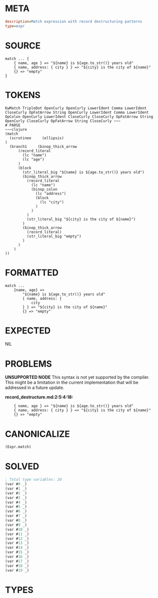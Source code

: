 # META
~~~ini
description=Match expression with record destructuring patterns
type=expr
~~~
# SOURCE
~~~roc
match ... {
    { name, age } => "${name} is ${age.to_str()} years old"
    { name, address: { city } } => "${city} is the city of ${name}"
    {} => "empty"
}
~~~
# TOKENS
~~~text
KwMatch TripleDot OpenCurly OpenCurly LowerIdent Comma LowerIdent CloseCurly OpFatArrow String OpenCurly LowerIdent Comma LowerIdent OpColon OpenCurly LowerIdent CloseCurly CloseCurly OpFatArrow String OpenCurly CloseCurly OpFatArrow String CloseCurly ~~~
# PARSE
~~~clojure
(match
  (scrutinee     (ellipsis)
)
  (branch1     (binop_thick_arrow
      (record_literal
        (lc "name")
        (lc "age")
      )
      (block
        (str_literal_big "${name} is ${age.to_str()} years old")
        (binop_thick_arrow
          (record_literal
            (lc "name")
            (binop_colon
              (lc "address")
              (block
                (lc "city")
              )
            )
          )
          (str_literal_big "${city} is the city of ${name}")
        )
        (binop_thick_arrow
          (record_literal)
          (str_literal_big "empty")
        )
      )
    )
))
~~~
# FORMATTED
~~~roc
match ...
	{name, age} => 
		"${name} is ${age.to_str()} years old"
		{ name, address: {
			city
		} } => "${city} is the city of ${name}"
		{} => "empty"
~~~
# EXPECTED
NIL
# PROBLEMS
**UNSUPPORTED NODE**
This syntax is not yet supported by the compiler.
This might be a limitation in the current implementation that will be addressed in a future update.

**record_destructure.md:2:5:4:18:**
```roc
    { name, age } => "${name} is ${age.to_str()} years old"
    { name, address: { city } } => "${city} is the city of ${name}"
    {} => "empty"
```


# CANONICALIZE
~~~clojure
(Expr.match)
~~~
# SOLVED
~~~clojure
; Total type variables: 20
(var #0 _)
(var #1 _)
(var #2 _)
(var #3 _)
(var #4 _)
(var #5 _)
(var #6 _)
(var #7 _)
(var #8 _)
(var #9 _)
(var #10 _)
(var #11 _)
(var #12 _)
(var #13 _)
(var #14 _)
(var #15 _)
(var #16 _)
(var #17 _)
(var #18 _)
(var #19 _)
~~~
# TYPES
~~~roc
~~~
